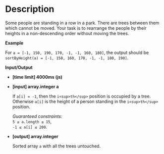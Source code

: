 # Description
Some people are standing in a row in a park. There are trees between them which cannot be moved. Your task is to rearrange the people by their heights in a non-descending order without moving the trees.

**Example**

For `a = [-1, 150, 190, 170, -1, -1, 160, 180]`, the output should be  
`sortByHeight(a) = [-1, 150, 160, 170, -1, -1, 180, 190]`.

**Input/Output**

*   **[time limit] 4000ms (js)**

*   **[input] array.integer a**

    If `a[i] = -1`, then the `i<sup>th</sup>` position is occupied by a tree. Otherwise `a[i]` is the height of a person standing in the `i<sup>th</sup>` position.

    _Guaranteed constraints:_  
    `5 ≤ a.length ≤ 15`,  
    `-1 ≤ a[i] ≤ 200`.

*   **[output] array.integer**

    Sorted array `a` with all the trees untouched.